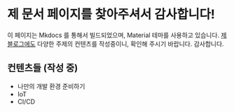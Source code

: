 # 제 문서 페이지를 찾아주셔서 감사합니다!
이 페이지는 Mkdocs 를 통해서 빌드되었으며, Material 테마를 사용하고 있습니다.
[제 블로그에도](https://blog.atlkr.com) 다양한 주제의 컨텐츠를 작성중이니, 확인해 주시기 바랍니다. 감사합니다.

## 컨텐츠들 (작성 중)
* 나만의 개발 환경 준비하기
* IoT
* CI/CD
